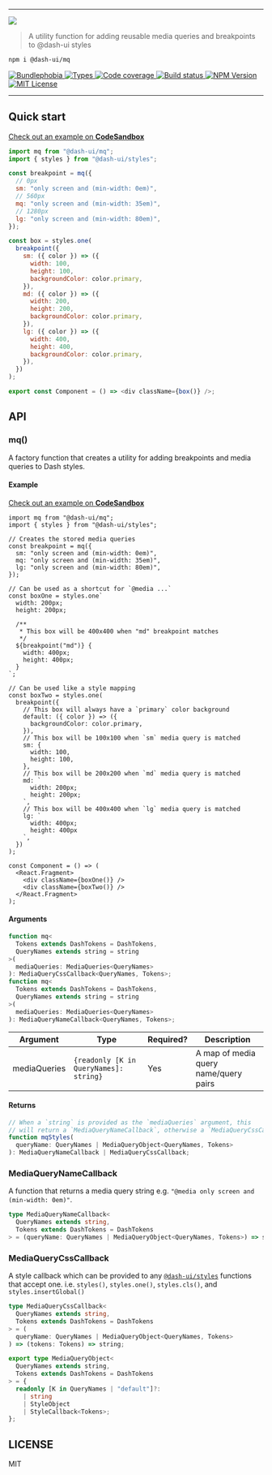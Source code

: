 <hr/>

<img src='https://github.com/dash-ui/styles/raw/main/assets/logo.png'/>

> A utility function for adding reusable media queries and breakpoints to @dash-ui styles

```sh
npm i @dash-ui/mq
```

<p>
  <a href="https://bundlephobia.com/result?p=@dash-ui/mq">
    <img alt="Bundlephobia" src="https://img.shields.io/bundlephobia/minzip/@dash-ui/mq?style=for-the-badge&labelColor=24292e">
  </a>
  <a aria-label="Types" href="https://www.npmjs.com/package/@dash-ui/mq">
    <img alt="Types" src="https://img.shields.io/npm/types/@dash-ui/mq?style=for-the-badge&labelColor=24292e">
  </a>
  <a aria-label="Code coverage report" href="https://codecov.io/gh/dash-ui/mq">
    <img alt="Code coverage" src="https://img.shields.io/codecov/c/gh/dash-ui/mq?style=for-the-badge&labelColor=24292e">
  </a>
  <a aria-label="Build status" href="https://github.com/dash-ui/mq/actions/workflows/release.yml">
    <img alt="Build status" src="https://img.shields.io/github/workflow/status/dash-ui/mq/release/main?style=for-the-badge&labelColor=24292e">
  </a>
  <a aria-label="NPM version" href="https://www.npmjs.com/package/@dash-ui/mq">
    <img alt="NPM Version" src="https://img.shields.io/npm/v/@dash-ui/mq?style=for-the-badge&labelColor=24292e">
  </a>
  <a aria-label="License" href="https://jaredlunde.mit-license.org/">
    <img alt="MIT License" src="https://img.shields.io/npm/l/@dash-ui/mq?style=for-the-badge&labelColor=24292e">
  </a>
</p>

---

## Quick start

[Check out an example on **CodeSandbox**](https://codesandbox.io/s/dash-uimq-example-sdol5?file=/src/App.tsx)

```js
import mq from "@dash-ui/mq";
import { styles } from "@dash-ui/styles";

const breakpoint = mq({
  // 0px
  sm: "only screen and (min-width: 0em)",
  // 560px
  mq: "only screen and (min-width: 35em)",
  // 1280px
  lg: "only screen and (min-width: 80em)",
});

const box = styles.one(
  breakpoint({
    sm: ({ color }) => ({
      width: 100,
      height: 100,
      backgroundColor: color.primary,
    }),
    md: ({ color }) => ({
      width: 200,
      height: 200,
      backgroundColor: color.primary,
    }),
    lg: ({ color }) => ({
      width: 400,
      height: 400,
      backgroundColor: color.primary,
    }),
  })
);

export const Component = () => <div className={box()} />;
```

## API

### mq()

A factory function that creates a utility for adding breakpoints and
media queries to Dash styles.

#### Example

[Check out an example on **CodeSandbox**](https://codesandbox.io/s/dash-uimq-example-sdol5?file=/src/App.tsx)

```tsx
import mq from "@dash-ui/mq";
import { styles } from "@dash-ui/styles";

// Creates the stored media queries
const breakpoint = mq({
  sm: "only screen and (min-width: 0em)",
  mq: "only screen and (min-width: 35em)",
  lg: "only screen and (min-width: 80em)",
});

// Can be used as a shortcut for `@media ...`
const boxOne = styles.one`
  width: 200px;
  height: 200px;

  /**
   * This box will be 400x400 when "md" breakpoint matches
   */
  ${breakpoint("md")} {
    width: 400px;
    height: 400px;
  }
`;

// Can be used like a style mapping
const boxTwo = styles.one(
  breakpoint({
    // This box will always have a `primary` color background
    default: ({ color }) => ({
      backgroundColor: color.primary,
    }),
    // This box will be 100x100 when `sm` media query is matched
    sm: {
      width: 100,
      height: 100,
    },
    // This box will be 200x200 when `md` media query is matched
    md: `
      width: 200px;
      height: 200px;
    `,
    // This box will be 400x400 when `lg` media query is matched
    lg: `
      width: 400px;
      height: 400px
    `,
  })
);

const Component = () => (
  <React.Fragment>
    <div className={boxOne()} />
    <div className={boxTwo()} />
  </React.Fragment>
);
```

#### Arguments

```typescript
function mq<
  Tokens extends DashTokens = DashTokens,
  QueryNames extends string = string
>(
  mediaQueries: MediaQueries<QueryNames>
): MediaQueryCssCallback<QueryNames, Tokens>;
function mq<
  Tokens extends DashTokens = DashTokens,
  QueryNames extends string = string
>(
  mediaQueries: MediaQueries<QueryNames>
): MediaQueryNameCallback<QueryNames, Tokens>;
```

| Argument     | Type                                   | Required? | Description                           |
| ------------ | -------------------------------------- | --------- | ------------------------------------- |
| mediaQueries | `{readonly [K in QueryNames]: string}` | Yes       | A map of media query name/query pairs |

#### Returns

```typescript
// When a `string` is provided as the `mediaQueries` argument, this
// will return a `MediaQueryNameCallback`, otherwise a `MediaQueryCssCallback`
function mqStyles(
  queryName: QueryNames | MediaQueryObject<QueryNames, Tokens>
): MediaQueryNameCallback | MediaQueryCssCallback;
```

### MediaQueryNameCallback

A function that returns a media query string e.g. `"@media only screen and (min-width: 0em)"`.

```typescript
type MediaQueryNameCallback<
  QueryNames extends string,
  Tokens extends DashTokens = DashTokens
> = (queryName: QueryNames | MediaQueryObject<QueryNames, Tokens>) => string;
```

### MediaQueryCssCallback

A style callback which can be provided to any [`@dash-ui/styles`](https://github.com/dash-ui/styles)
functions that accept one. i.e. `styles()`, `styles.one()`, `styles.cls()`, and `styles.insertGlobal()`

```typescript
type MediaQueryCssCallback<
  QueryNames extends string,
  Tokens extends DashTokens = DashTokens
> = (
  queryName: QueryNames | MediaQueryObject<QueryNames, Tokens>
) => (tokens: Tokens) => string;

export type MediaQueryObject<
  QueryNames extends string,
  Tokens extends DashTokens = DashTokens
> = {
  readonly [K in QueryNames | "default"]?:
    | string
    | StyleObject
    | StyleCallback<Tokens>;
};
```

## LICENSE

MIT
